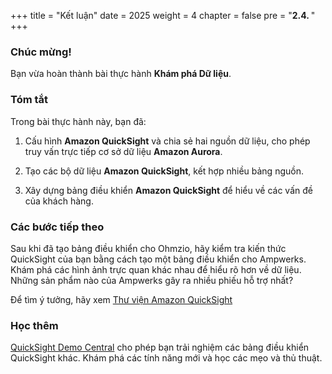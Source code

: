 +++
title = "Kết luận"
date = 2025
weight = 4
chapter = false
pre = "<b>2.4. </b>"
+++

### Chúc mừng!

Bạn vừa hoàn thành bài thực hành **Khám phá Dữ liệu**.

### Tóm tắt

Trong bài thực hành này, bạn đã:

1. Cấu hình **Amazon QuickSight** và chia sẻ hai nguồn dữ liệu, cho phép truy vấn trực tiếp cơ sở dữ liệu **Amazon Aurora**.

2. Tạo các bộ dữ liệu **Amazon QuickSight**, kết hợp nhiều bảng nguồn.

3. Xây dựng bảng điều khiển **Amazon QuickSight** để hiểu về các vấn đề của khách hàng.

### Các bước tiếp theo

Sau khi đã tạo bảng điều khiển cho Ohmzio, hãy kiểm tra kiến thức QuickSight của bạn bằng cách tạo một bảng điều khiển cho Ampwerks. Khám phá các hình ảnh trực quan khác nhau để hiểu rõ hơn về dữ liệu. Những sản phẩm nào của Ampwerks gây ra nhiều phiếu hỗ trợ nhất?

Để tìm ý tưởng, hãy xem [Thư viện Amazon QuickSight](https://aws.amazon.com/quicksight/gallery/?quicksight-gallery-cards.sort-by=item.additionalFields.industry&quicksight-gallery-cards.sort-order=asc)

### Học thêm

[QuickSight Demo Central](https://democentral.learnquicksight.online/) cho phép bạn trải nghiệm các bảng điều khiển QuickSight khác. Khám phá các tính năng mới và học các mẹo và thủ thuật.